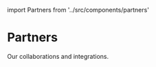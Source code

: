import Partners from '../src/components/partners'

# Partners

Our collaborations and integrations.

<br />
<Partners />
